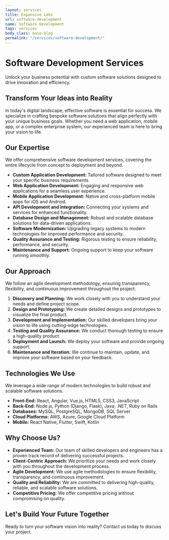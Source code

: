 ```yaml
---
layout: services
title: Expansive Labs
url: software-development
name: Software Development
tags: services
body_class: base-blog
permalink: "/services/software-development/"
---
```


# Software Development Services

Unlock your business potential with custom software solutions designed to drive innovation and efficiency.

## Transform Your Ideas into Reality

In today's digital landscape, effective software is essential for success. We specialize in crafting bespoke software solutions that align perfectly with your unique business goals. Whether you need a web application, mobile app, or a complex enterprise system, our experienced team is here to bring your vision to life.

## Our Expertise

We offer comprehensive software development services, covering the entire lifecycle from concept to deployment and beyond.

* **Custom Application Development:** Tailored software designed to meet your specific business requirements.
* **Web Application Development:** Engaging and responsive web applications for a seamless user experience.
* **Mobile Application Development:** Native and cross-platform mobile apps for iOS and Android.
* **API Development and Integration:** Connecting your systems and services for enhanced functionality.
* **Database Design and Management:** Robust and scalable database solutions for data-driven applications.
* **Software Modernization:** Upgrading legacy systems to modern technologies for improved performance and security.
* **Quality Assurance and Testing:** Rigorous testing to ensure reliability, performance, and security.
* **Maintenance and Support:** Ongoing support to keep your software running smoothly.

## Our Approach

We follow an agile development methodology, ensuring transparency, flexibility, and continuous improvement throughout the project.

1.  **Discovery and Planning:** We work closely with you to understand your needs and define project scope.
2.  **Design and Prototyping:** We create detailed designs and prototypes to visualize the final product.
3.  **Development and Implementation:** Our skilled developers bring your vision to life using cutting-edge technologies.
4.  **Testing and Quality Assurance:** We conduct thorough testing to ensure a high-quality product.
5.  **Deployment and Launch:** We deploy your software and provide ongoing support.
6.  **Maintenance and Iteration:** We continue to maintain, update, and improve your software based on your feedback.

## Technologies We Use

We leverage a wide range of modern technologies to build robust and scalable software solutions.

* **Front-End:** React, Angular, Vue.js, HTML5, CSS3, JavaScript
* **Back-End:** Node.js, Python (Django, Flask), Java, .NET, Ruby on Rails
* **Databases:** MySQL, PostgreSQL, MongoDB, SQL Server
* **Cloud Platforms:** AWS, Azure, Google Cloud Platform
* **Mobile:** React Native, Flutter, Swift, Kotlin

## Why Choose Us?

* **Experienced Team:** Our team of skilled developers and engineers has a proven track record of delivering successful projects.
* **Client-Centric Approach:** We prioritize your needs and work closely with you throughout the development process.
* **Agile Development:** We use agile methodologies to ensure flexibility, transparency, and continuous improvement.
* **Quality and Reliability:** We are committed to delivering high-quality, reliable, and scalable software solutions.
* **Competitive Pricing:** We offer competitive pricing without compromising on quality.

## Let's Build Your Future Together

Ready to turn your software vision into reality? Contact us today to discuss your project.